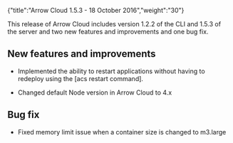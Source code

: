 {"title":"Arrow Cloud 1.5.3 - 18 October 2016","weight":"30"} 

This release of Arrow Cloud includes version 1.2.2 of the CLI and 1.5.3 of the server and two new features and improvements and one bug fix.

## New features and improvements

*   Implemented the ability to restart applications without having to redeploy using the \[acs restart command\].
    
*   Changed default Node version in Arrow Cloud to 4.x
    

## Bug fix

*   Fixed memory limit issue when a container size is changed to m3.large